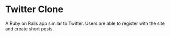 # Twitter Clone

A Ruby on Rails app similar to Twitter. Users are able to register with the site and create short posts.
